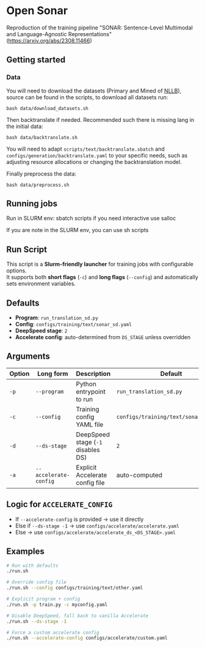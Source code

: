 # Open Sonar

Reproduction of the training pipeline "SONAR: Sentence-Level Multimodal and Language-Agnostic Representations" (https://arxiv.org/abs/2308.11466)

## Getting started

### Data

You will need to download the datasets (Primary and Mined of [NLLB](https://arxiv.org/abs/2207.04672)), source can be found in the scripts, to download all datasets run:


```
bash data/download_datasets.sh
```

Then backtranslate if needed. Recommended such there is missing lang in the initial data:

```
bash data/backtranslate.sh
```

You will need to adapt `scripts/text/backtranslate.sbatch` and `configs/generation/backtranslate.yaml` to your specific needs, such as adjusting resource allocations or changing the backtranslation model.

Finally preprocess the data:

```
bash data/preprocess.sh
```

## Running jobs

Run in SLURM env:
sbatch scripts
if you need interactive use salloc

If you are note in the SLURM env, you can use sh scripts


## Run Script

This script is a **Slurm-friendly launcher** for training jobs with configurable options.  
It supports both **short flags** (`-c`) and **long flags** (`--config`) and automatically sets environment variables.

## Defaults

- **Program**: `run_translation_sd.py`  
- **Config**: `configs/training/text/sonar_sd.yaml`  
- **DeepSpeed stage**: `2`  
- **Accelerate config**: auto-determined from `DS_STAGE` unless overridden  

## Arguments

| Option | Long form | Description | Default |
|--------|-----------|-------------|---------|
| `-p`   | `--program`           | Python entrypoint to run | `run_translation_sd.py` |
| `-c`   | `--config`            | Training config YAML file | `configs/training/text/sonar_sd.yaml` |
| `-d`   | `--ds-stage`          | DeepSpeed stage (`-1` disables DS) | `2` |
| `-a`   | `--accelerate-config` | Explicit Accelerate config file | auto-computed |

## Logic for `ACCELERATE_CONFIG`

- If `--accelerate-config` is provided → use it directly  
- Else if `--ds-stage -1` → use `configs/accelerate/accelerate.yaml`  
- Else → use `configs/accelerate/accelerate_ds_<DS_STAGE>.yaml`  

## Examples

```bash
# Run with defaults
./run.sh

# Override config file
./run.sh --config configs/training/text/other.yaml

# Explicit program + config
./run.sh -p train.py -c myconfig.yaml

# Disable DeepSpeed, fall back to vanilla Accelerate
./run.sh --ds-stage -1

# Force a custom accelerate config
./run.sh --accelerate-config configs/accelerate/custom.yaml



